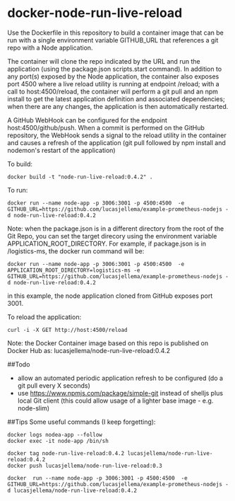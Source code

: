 # docker-node-run-live-reload
Use the Dockerfile in this repository to build a container image that can be run with a single environment variable GITHUB_URL that references a git repo with a Node application. 

The container will clone the repo indicated by the URL and run the application (using the package.json scripts.start command). In addition to any port(s) exposed by the Node application, the container also exposes port 4500 where a live reload utility is running at endpoint /reload; with a call to host:4500/reload, the container will perform a git pull and an npm install to get the latest application definition and associated dependencies; when there are any changes, the application is then automatically restarted.

A GitHub WebHook can be configured for the endpoint host:4500/github/push. When a commit is performed on the GitHub repository, the WebHook sends a signal to the reload utility in the container and causes a refresh of the application (git pull followed by npm install and nodemon's restart of the application)

To build:
```
docker build -t "node-run-live-reload:0.4.2" .
```
To run:
```
docker run --name node-app -p 3006:3001 -p 4500:4500  -e GITHUB_URL=https://github.com/lucasjellema/example-prometheus-nodejs -d node-run-live-reload:0.4.2
````
Note: when the package.json is in a different directory from the root of the Git Repo, you can set the target direcory using the environment variable APPLICATION_ROOT_DIRECTORY. For example, if package.json is in /logistics-ms, the docker run command will be:

```
docker run --name node-app -p 3006:3001 -p 4500:4500  -e APPLICATION_ROOT_DIRECTORY=logistics-ms -e GITHUB_URL=https://github.com/lucasjellema/example-prometheus-nodejs -d node-run-live-reload:0.4.2
````


in this example, the node application cloned from GitHub exposes port 3001.

To reload the application:
```
curl -i -X GET http://host:4500/reload
```

Note: the Docker Container image based on this repo is published on Docker Hub as: lucasjellema/node-run-live-reload:0.4.2

##Todo
- allow an automated periodic application refresh to be configured (do a git pull every X seconds) 
- use https://www.npmjs.com/package/simple-git instead of shelljs plus local Git client (this could allow usage of a lighter base image - e.g. node-slim)

##Tips
Some useful commands (I keep forgetting):

```
docker logs nodea-app --follow
docker exec -it node-app /bin/sh

docker tag node-run-live-reload:0.4.2 lucasjellema/node-run-live-reload:0.4.2
docker push lucasjellema/node-run-live-reload:0.3

docker  run --name node-app -p 3006:3001 -p 4500:4500  -e GITHUB_URL=https://github.com/lucasjellema/example-prometheus-nodejs -d lucasjellema/node-run-live-reload:0.4.2
```
